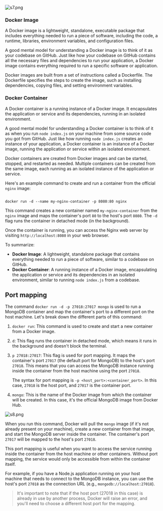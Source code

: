
![s7.png](Docker%20b32a6be1c4274eff9bed8fcd0dc65e0c/s7.png)

### **Docker Image**

A Docker image is a lightweight, standalone, executable package that includes everything needed to run a piece of software, including the code, a runtime, libraries, environment variables, and configuration files.

A good mental model for understanding a Docker image is to think of it as your codebase on GitHub. Just like how your codebase on GitHub contains all the necessary files and dependencies to run your application, a Docker image contains everything required to run a specific software or application.

Docker images are built from a set of instructions called a Dockerfile. The Dockerfile specifies the steps to create the image, such as installing dependencies, copying files, and setting environment variables.

### **Docker Container**

A Docker container is a running instance of a Docker image. It encapsulates the application or service and its dependencies, running in an isolated environment.

A good mental model for understanding a Docker container is to think of it as when you run `node index.js` on your machine from some source code you got from GitHub. Just like how running `node index.js` creates an instance of your application, a Docker container is an instance of a Docker image, running the application or service within an isolated environment.

Docker containers are created from Docker images and can be started, stopped, and restarted as needed. Multiple containers can be created from the same image, each running as an isolated instance of the application or service.

Here's an example command to create and run a container from the official `nginx` image:

```

docker run -d --name my-nginx-container -p 8080:80 nginx
```

This command creates a new container named `my-nginx-container` from the `nginx` image and maps the container's port `80` to the host's port `8080`. The `-d` flag runs the container in detached mode (in the background).

Once the container is running, you can access the Nginx web server by visiting `http://localhost:8080` in your web browser.

 To summarize:

- **Docker Image**: A lightweight, standalone package that contains everything needed to run a piece of software, similar to a codebase on GitHub.
- **Docker Container**: A running instance of a Docker image, encapsulating the application or service and its dependencies in an isolated environment, similar to running `node index.js` from a codebase.


## **Port mapping**

 The command `docker run -d -p 27018:27017 mongo` is used to run a MongoDB container and map the container's port to a different port on the host machine. Let's break down the different parts of this command:

1. `docker run`: This command is used to create and start a new container from a Docker image.
2. `d`: This flag runs the container in detached mode, which means it runs in the background and doesn't block the terminal.
3. `p 27018:27017`: This flag is used for port mapping. It maps the container's port `27017` (the default port for MongoDB) to the host's port `27018`. This means that you can access the MongoDB instance running inside the container from the host machine using the port `27018`.
    
    The syntax for port mapping is `-p <host_port>:<container_port>`. In this case, `27018` is the host port, and `27017` is the container port.
    
4. `mongo`: This is the name of the Docker image from which the container will be created. In this case, it's the official MongoDB image from Docker Hub.

![s8.png](Docker%20b32a6be1c4274eff9bed8fcd0dc65e0c/s8.png)

When you run this command, Docker will pull the `mongo` image (if it's not already present on your machine), create a new container from that image, and start the MongoDB server inside the container. The container's port `27017` will be mapped to the host's port `27018`.

This port mapping is useful when you want to access the service running inside the container from the host machine or other containers. Without port mapping, the service would only be accessible from within the container itself.

For example, if you have a Node.js application running on your host machine that needs to connect to the MongoDB instance, you can use the host's port `27018` as the connection URL (e.g., `mongodb://localhost:27018`).

> It's important to note that if the host port (27018 in this case) is already in use by another process, Docker will raise an error, and you'll need to choose a different host port for the mapping.
> 

